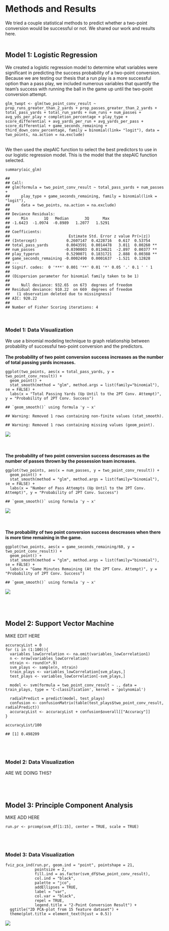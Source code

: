 Methods and Results
===================

We tried a couple statistical methods to predict whether a two-point
conversion would be successful or not. We shared our work and results
here. <br> <br>

Model 1: Logistic Regression
----------------------------

We created a logistic regression model to determine what variables were
significant in predicting the success probability of a two-point
conversion. Because we are testing our thesis that a run play is a more
successful option than a pass play, we included numerous variables that
quantify the team’s success with running the ball in the game up until
the two-point conversion attempt. <br>

    glm_twopt <- glm(two_point_conv_result ~ prop_runs_greater_than_2_yards + prop_passes_greater_than_2_yards + total_pass_yards + total_run_yards + num_runs + num_passes + avg_yds_per_play + completion_percentage + play_type + score_differential + avg_yards_per_run + avg_yards_per_pass + score_differential + game_seconds_remaining + third_down_conv_percentage, family = binomial(link= "logit"), data = two_points, na.action = na.exclude)

<br> We then used the stepAIC function to select the best predictors to
use in our logistic regression model. This is the model that the stepAIC
function selected.

    summary(aic_glm)

    ## 
    ## Call:
    ## glm(formula = two_point_conv_result ~ total_pass_yards + num_passes + 
    ##     play_type + game_seconds_remaining, family = binomial(link = "logit"), 
    ##     data = two_points, na.action = na.exclude)
    ## 
    ## Deviance Residuals: 
    ##     Min       1Q   Median       3Q      Max  
    ## -1.6423  -1.0974  -0.8989   1.2077   1.5291  
    ## 
    ## Coefficients:
    ##                          Estimate Std. Error z value Pr(>|z|)   
    ## (Intercept)             0.2607147  0.4228716   0.617  0.53754   
    ## total_pass_yards        0.0043591  0.0014478   3.011  0.00260 **
    ## num_passes             -0.0390003  0.0134621  -2.897  0.00377 **
    ## play_typerun            0.5290071  0.1831721   2.888  0.00388 **
    ## game_seconds_remaining -0.0002490  0.0001637  -1.521  0.12828   
    ## ---
    ## Signif. codes:  0 '***' 0.001 '**' 0.01 '*' 0.05 '.' 0.1 ' ' 1
    ## 
    ## (Dispersion parameter for binomial family taken to be 1)
    ## 
    ##     Null deviance: 932.65  on 673  degrees of freedom
    ## Residual deviance: 910.22  on 669  degrees of freedom
    ##   (1 observation deleted due to missingness)
    ## AIC: 920.22
    ## 
    ## Number of Fisher Scoring iterations: 4

<br>

### Model 1: Data Visualization

We use a binomial modeling technique to graph relationship between
probability of successful two-point conversion and the predictors. <br>
<br> **The probability of two point conversion success increases as the
number of total passing yards increases.**

    ggplot(two_points, aes(x = total_pass_yards, y = two_point_conv_result)) + 
      geom_point() + 
      stat_smooth(method = "glm", method.args = list(family="binomial"), se = FALSE) +
      labs(x = "Total Passing Yards (Up Until to the 2PT Conv. Attempt)", y = "Probability of 2PT Conv. Success")

    ## `geom_smooth()` using formula 'y ~ x'

    ## Warning: Removed 1 rows containing non-finite values (stat_smooth).

    ## Warning: Removed 1 rows containing missing values (geom_point).

![](methods_results_files/figure-markdown_strict/unnamed-chunk-6-1.png)
<br> <br> <br> <br> **The probability of two point conversion success
descreases as the number of passes thrown by the possession team
increases.**

    ggplot(two_points, aes(x = num_passes, y = two_point_conv_result)) + 
      geom_point() + 
      stat_smooth(method = "glm", method.args = list(family="binomial"), se = FALSE) +
      labs(x = "Number of Pass Attempts (Up Until to the 2PT Conv. Attempt)", y = "Probability of 2PT Conv. Success")

    ## `geom_smooth()` using formula 'y ~ x'

![](methods_results_files/figure-markdown_strict/unnamed-chunk-7-1.png)
<br> <br> <br> <br> **The probability of two point conversion success
descreases when there is more time remaining in the game.**

    ggplot(two_points, aes(x = game_seconds_remaining/60, y = two_point_conv_result)) + 
      geom_point() + 
      stat_smooth(method = "glm", method.args = list(family="binomial"), se = FALSE) +
      labs(x = "Game Minutes Remaining (At the 2PT Conv. Attempt)", y = "Probability of 2PT Conv. Success")

    ## `geom_smooth()` using formula 'y ~ x'

![](methods_results_files/figure-markdown_strict/unnamed-chunk-8-1.png)
<br> <br> <br> <br>

Model 2: Support Vector Machine
-------------------------------

MIKE EDIT HERE <br>

    accuracyList = 0
    for (i in (1:100)){
      variables_lowCorrelation <- na.omit(variables_lowCorrelation1)
      n <- nrow(variables_lowCorrelation)
      ntrain <- round(n*.9)
      svm_plays <- sample(n, ntrain)
      train_plays <- variables_lowCorrelation[svm_plays,]
      test_plays <- variables_lowCorrelation[-svm_plays,]
      
      model <- svm(formula = two_point_conv_result ~ ., data = train_plays, type = 'C-classification', kernel = 'polynomial')
      
      radialPredict = predict(model, test_plays)
      confusion <- confusionMatrix(table(test_plays$two_point_conv_result, radialPredict))
      accuracyList <- accuracyList + confusion$overall[["Accuracy"]]
    }

    accuracyList/100

    ## [1] 0.498209

<br> <br>

### Model 2: Data Visualization

ARE WE DOING THIS? <br> <br> <br> <br>

Model 3: Principle Component Analysis
-------------------------------------

MIKE ADD HERE <br>

    run.pr <- prcomp(svm_df[1:15], center = TRUE, scale = TRUE)

<br> <br>

### Model 3: Data Visualization

    fviz_pca_ind(run.pr, geom.ind = "point", pointshape = 21, 
                 pointsize = 2, 
                 fill.ind = as.factor(svm_df$two_point_conv_result), 
                 col.ind = "black", 
                 palette = "jco", 
                 addEllipses = TRUE,
                 label = "var",
                 col.var = "black",
                 repel = TRUE,
                 legend.title = "2-Point Conversion Result") +
      ggtitle("2D PCA-plot from 15 feature dataset") +
      theme(plot.title = element_text(hjust = 0.5))

![](methods_results_files/figure-markdown_strict/unnamed-chunk-12-1.png)
